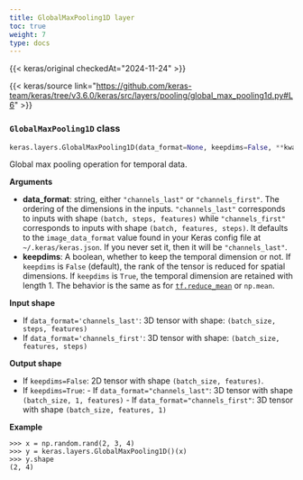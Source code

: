 ```yaml
---
title: GlobalMaxPooling1D layer
toc: true
weight: 7
type: docs
---
```


{{< keras/original checkedAt="2024-11-24" >}}

{{< keras/source link="https://github.com/keras-team/keras/tree/v3.6.0/keras/src/layers/pooling/global_max_pooling1d.py#L6" >}}

### `GlobalMaxPooling1D` class

```python
keras.layers.GlobalMaxPooling1D(data_format=None, keepdims=False, **kwargs)
```

Global max pooling operation for temporal data.

**Arguments**

- **data_format**: string, either `"channels_last"` or `"channels_first"`. The ordering of the dimensions in the inputs. `"channels_last"` corresponds to inputs with shape `(batch, steps, features)` while `"channels_first"` corresponds to inputs with shape `(batch, features, steps)`. It defaults to the `image_data_format` value found in your Keras config file at `~/.keras/keras.json`. If you never set it, then it will be `"channels_last"`.
- **keepdims**: A boolean, whether to keep the temporal dimension or not. If `keepdims` is `False` (default), the rank of the tensor is reduced for spatial dimensions. If `keepdims` is `True`, the temporal dimension are retained with length 1. The behavior is the same as for [`tf.reduce_mean`](https://www.tensorflow.org/api_docs/python/tf/reduce_mean) or `np.mean`.

**Input shape**

- If `data_format='channels_last'`: 3D tensor with shape: `(batch_size, steps, features)`
- If `data_format='channels_first'`: 3D tensor with shape: `(batch_size, features, steps)`

**Output shape**

- If `keepdims=False`: 2D tensor with shape `(batch_size, features)`.
- If `keepdims=True`: - If `data_format="channels_last"`: 3D tensor with shape `(batch_size, 1, features)` - If `data_format="channels_first"`: 3D tensor with shape `(batch_size, features, 1)`

**Example**

```console
>>> x = np.random.rand(2, 3, 4)
>>> y = keras.layers.GlobalMaxPooling1D()(x)
>>> y.shape
(2, 4)
```

